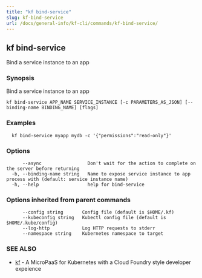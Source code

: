 ```yaml
---
title: "kf bind-service"
slug: kf-bind-service
url: /docs/general-info/kf-cli/commands/kf-bind-service/
---
```

## kf bind-service

Bind a service instance to an app

### Synopsis

Bind a service instance to an app

```
kf bind-service APP_NAME SERVICE_INSTANCE [-c PARAMETERS_AS_JSON] [--binding-name BINDING_NAME] [flags]
```

### Examples

```
  kf bind-service myapp mydb -c '{"permissions":"read-only"}'
```

### Options

```
      --async                 Don't wait for the action to complete on the server before returning
  -b, --binding-name string   Name to expose service instance to app process with (default: service instance name)
  -h, --help                  help for bind-service
```

### Options inherited from parent commands

```
      --config string       Config file (default is $HOME/.kf)
      --kubeconfig string   Kubectl config file (default is $HOME/.kube/config)
      --log-http            Log HTTP requests to stderr
      --namespace string    Kubernetes namespace to target
```

### SEE ALSO

* [kf](/docs/general-info/kf-cli/commands/kf/)	 - A MicroPaaS for Kubernetes with a Cloud Foundry style developer expeience

